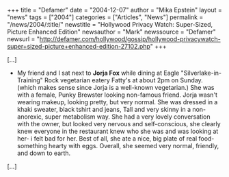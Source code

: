 +++
title = "Defamer"
date = "2004-12-07"
author = "Mika Epstein"
layout = "news"
tags = ["2004"]
categories = ["Articles", "News"]
permalink = "/news/2004/:title/"
newstitle = "Hollywood Privacy Watch: Super-Sized, Picture Enhanced Edition"
newsauthor = "Mark"
newssource = "Defamer"
newsurl = "http://defamer.com/hollywood/gossip/hollywood-privacywatch-super+sized-picture+enhanced-edition-27102.php"
+++

[...]

* My friend and I sat next to **Jorja Fox** while dining at Eagle "Silverlake-in-Training" Rock vegetarian eatery Fatty's at about 2pm on Sunday. (which makes sense since Jorja is a well-known vegetarian.) She was with a female, Punky Brewster looking non-famous friend. Jorja wasn't wearing makeup, looking pretty, but very normal. She was dressed in a khaki sweater, black tshirt and jeans, Tall and very skinny in a non-anorexic, super metabolism way. She had a very lovely conversation with the owner, but looked very nervous and self-conscious, she clearly knew everyone in the restaurant knew who she was and was looking at her- i felt bad for her. Best of all, she ate a nice, big plate of real food- something hearty with eggs. Overall, she seemed very normal, friendly, and down to earth.

[...]  
